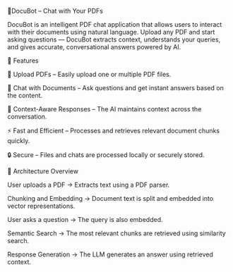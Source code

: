🧠DocuBot – Chat with Your PDFs

DocuBot is an intelligent PDF chat application that allows users to interact with their documents using natural language. 
Upload any PDF and start asking questions — DocuBot extracts context, understands your queries, and gives accurate, conversational answers powered by AI.

🚀 Features

📂 Upload PDFs – Easily upload one or multiple PDF files.

💬 Chat with Documents – Ask questions and get instant answers based on the content.

🧩 Context-Aware Responses – The AI maintains context across the conversation.

⚡ Fast and Efficient – Processes and retrieves relevant document chunks quickly.

🔒 Secure – Files and chats are processed locally or securely stored.



🧩 Architecture Overview

User uploads a PDF → Extracts text using a PDF parser.

Chunking and Embedding → Document text is split and embedded into vector representations.

User asks a question → The query is also embedded.

Semantic Search → The most relevant chunks are retrieved using similarity search.

Response Generation → The LLM generates an answer using retrieved context.
